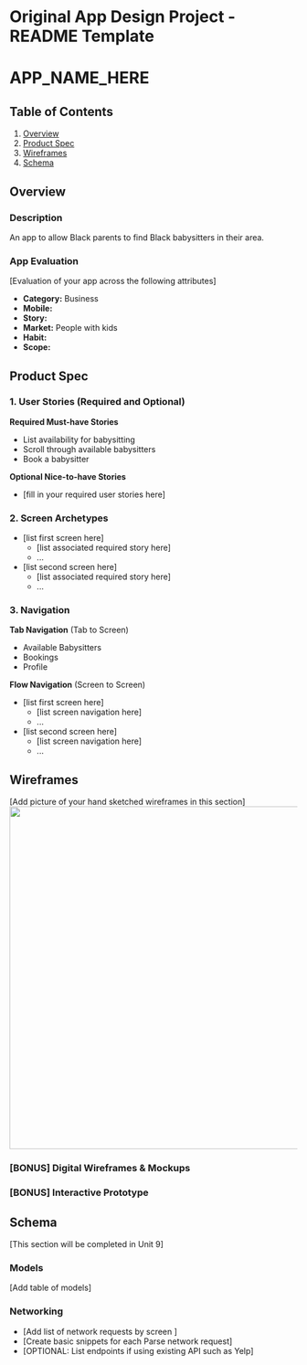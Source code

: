Original App Design Project - README Template
===

# APP_NAME_HERE

## Table of Contents
1. [Overview](#Overview)
1. [Product Spec](#Product-Spec)
1. [Wireframes](#Wireframes)
2. [Schema](#Schema)

## Overview
### Description
An app to allow Black parents to find Black babysitters in their area.

### App Evaluation
[Evaluation of your app across the following attributes]
- **Category:** Business
- **Mobile:**
- **Story:**
- **Market:** People with kids
- **Habit:**
- **Scope:**

## Product Spec

### 1. User Stories (Required and Optional)

**Required Must-have Stories**

* List availability for babysitting
* Scroll through available babysitters
* Book a babysitter

**Optional Nice-to-have Stories**

* [fill in your required user stories here]


### 2. Screen Archetypes

* [list first screen here]
   * [list associated required story here]
   * ...
* [list second screen here]
   * [list associated required story here]
   * ...

### 3. Navigation

**Tab Navigation** (Tab to Screen)

* Available Babysitters
* Bookings
* Profile

**Flow Navigation** (Screen to Screen)

* [list first screen here]
   * [list screen navigation here]
   * ...
* [list second screen here]
   * [list screen navigation here]
   * ...

## Wireframes
[Add picture of your hand sketched wireframes in this section]
<img src="YOUR_WIREFRAME_IMAGE_URL" width=600>

### [BONUS] Digital Wireframes & Mockups

### [BONUS] Interactive Prototype

## Schema 
[This section will be completed in Unit 9]
### Models
[Add table of models]
### Networking
- [Add list of network requests by screen ]
- [Create basic snippets for each Parse network request]
- [OPTIONAL: List endpoints if using existing API such as Yelp]
